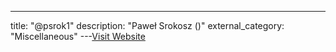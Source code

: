 ---
title: "@psrok1"
description: "Paweł Srokosz ()"
external_category: "Miscellaneous"
---[Visit Website](https://github.com/psrok1)

